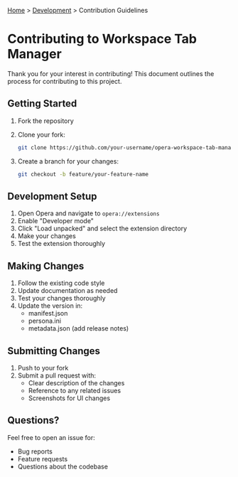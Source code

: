 [Home](../index.md) > [Development](index.md) > Contribution Guidelines

# Contributing to Workspace Tab Manager

Thank you for your interest in contributing! This document outlines the process for contributing to this project.

## Getting Started

1. Fork the repository
2. Clone your fork:

   ```bash
   git clone https://github.com/your-username/opera-workspace-tab-manager.git
   ```

3. Create a branch for your changes:

   ```bash
   git checkout -b feature/your-feature-name
   ```

## Development Setup

1. Open Opera and navigate to `opera://extensions`
2. Enable "Developer mode"
3. Click "Load unpacked" and select the extension directory
4. Make your changes
5. Test the extension thoroughly

## Making Changes

1. Follow the existing code style
2. Update documentation as needed
3. Test your changes thoroughly
4. Update the version in:
   - manifest.json
   - persona.ini
   - metadata.json (add release notes)

## Submitting Changes

1. Push to your fork
2. Submit a pull request with:
   - Clear description of the changes
   - Reference to any related issues
   - Screenshots for UI changes

## Questions?

Feel free to open an issue for:

- Bug reports
- Feature requests
- Questions about the codebase
